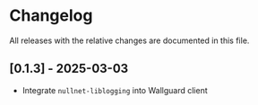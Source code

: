 # Changelog

All releases with the relative changes are documented in this file.

## [0.1.3] - 2025-03-03
- Integrate `nullnet-liblogging` into Wallguard client
